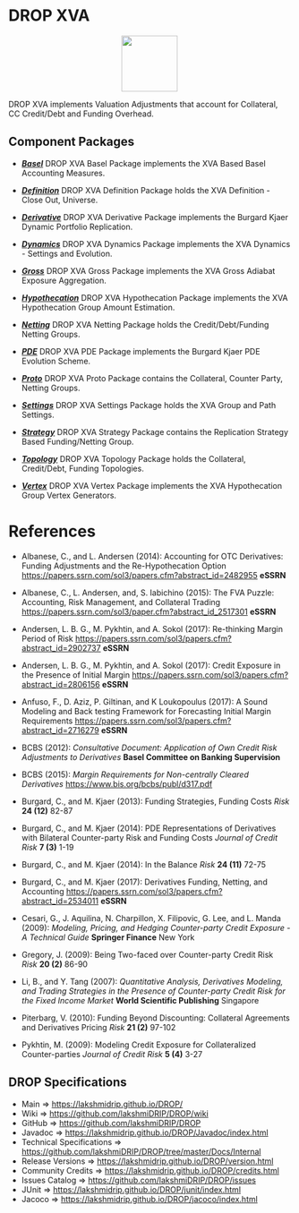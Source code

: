 # DROP XVA

<p align="center"><img src="https://github.com/lakshmiDRIP/DROP/blob/master/DRIP_Logo.gif?raw=true" width="100"></p>

DROP XVA implements Valuation Adjustments that account for Collateral, CC Credit/Debt and Funding Overhead.


## Component Packages

 * [***Basel***](https://github.com/lakshmiDRIP/DROP/tree/master/src/main/java/org/drip/xva/basel)
 DROP XVA Basel Package implements the XVA Based Basel Accounting Measures.

 * [***Definition***](https://github.com/lakshmiDRIP/DROP/tree/master/src/main/java/org/drip/xva/definition)
 DROP XVA Definition Package holds the XVA Definition - Close Out, Universe.

 * [***Derivative***](https://github.com/lakshmiDRIP/DROP/tree/master/src/main/java/org/drip/xva/derivative)
 DROP XVA Derivative Package implements the Burgard Kjaer Dynamic Portfolio Replication.

 * [***Dynamics***](https://github.com/lakshmiDRIP/DROP/tree/master/src/main/java/org/drip/xva/dynamics)
 DROP XVA Dynamics Package implements the XVA Dynamics - Settings and Evolution.

 * [***Gross***](https://github.com/lakshmiDRIP/DROP/tree/master/src/main/java/org/drip/xva/gross)
 DROP XVA Gross Package implements the XVA Gross Adiabat Exposure Aggregation.

 * [***Hypothecation***](https://github.com/lakshmiDRIP/DROP/tree/master/src/main/java/org/drip/xva/hypothecation)
 DROP XVA Hypothecation Package implements the XVA Hypothecation Group Amount Estimation.

 * [***Netting***](https://github.com/lakshmiDRIP/DROP/tree/master/src/main/java/org/drip/xva/netting)
 DROP XVA Netting Package holds the Credit/Debt/Funding Netting Groups.

 * [***PDE***](https://github.com/lakshmiDRIP/DROP/tree/master/src/main/java/org/drip/xva/pde)
 DROP XVA PDE Package implements the Burgard Kjaer PDE Evolution Scheme.

 * [***Proto***](https://github.com/lakshmiDRIP/DROP/tree/master/src/main/java/org/drip/xva/proto)
 DROP XVA Proto Package contains the Collateral, Counter Party, Netting Groups.

 * [***Settings***](https://github.com/lakshmiDRIP/DROP/tree/master/src/main/java/org/drip/xva/settings)
 DROP XVA Settings Package holds the XVA Group and Path Settings.

 * [***Strategy***](https://github.com/lakshmiDRIP/DROP/tree/master/src/main/java/org/drip/xva/strategy)
 DROP XVA Strategy Package contains the Replication Strategy Based Funding/Netting Group.

 * [***Topology***](https://github.com/lakshmiDRIP/DROP/tree/master/src/main/java/org/drip/xva/topology)
 DROP XVA Topology Package holds the Collateral, Credit/Debt, Funding Topologies.

 * [***Vertex***](https://github.com/lakshmiDRIP/DROP/tree/master/src/main/java/org/drip/xva/vertex)
 DROP XVA Vertex Package implements the XVA Hypothecation Group Vertex Generators.


# References

 * Albanese, C., and L. Andersen (2014): Accounting for OTC Derivatives: Funding Adjustments and the
 	Re-Hypothecation Option https://papers.ssrn.com/sol3/papers.cfm?abstract_id=2482955 <b>eSSRN</b>

 * Albanese, C., L. Andersen, and, S. Iabichino (2015): The FVA Puzzle: Accounting, Risk Management, and
 	Collateral Trading https://papers.ssrn.com/sol3/paper.cfm?abstract_id_2517301 <b>eSSRN</b>

 * Andersen, L. B. G., M. Pykhtin, and A. Sokol (2017): Re-thinking Margin Period of Risk
 	https://papers.ssrn.com/sol3/papers.cfm?abstract_id=2902737 <b>eSSRN</b>

 * Andersen, L. B. G., M. Pykhtin, and A. Sokol (2017): Credit Exposure in the Presence of Initial Margin
 	https://papers.ssrn.com/sol3/papers.cfm?abstract_id=2806156 <b>eSSRN</b>

 * Anfuso, F., D. Aziz, P. Giltinan, and K Loukopoulus (2017): A Sound Modeling and Back testing Framework
 	for Forecasting Initial Margin Requirements https://papers.ssrn.com/sol3/papers.cfm?abstract_id=2716279
 	<b>eSSRN</b>

 * BCBS (2012): <i>Consultative Document: Application of Own Credit Risk Adjustments to Derivatives</i>
 	<b>Basel Committee on Banking Supervision</b>

 * BCBS (2015): <i>Margin Requirements for Non-centrally Cleared Derivatives</i>
 	https://www.bis.org/bcbs/publ/d317.pdf

 * Burgard, C., and M. Kjaer (2013): Funding Strategies, Funding Costs <i>Risk</i> <b>24 (12)</b> 82-87

 * Burgard, C., and M. Kjaer (2014): PDE Representations of Derivatives with Bilateral Counter-party Risk and
 	Funding Costs <i>Journal of Credit Risk</i> <b>7 (3)</b> 1-19

 * Burgard, C., and M. Kjaer (2014): In the Balance <i>Risk</i> <b>24 (11)</b> 72-75

 * Burgard, C., and M. Kjaer (2017): Derivatives Funding, Netting, and Accounting
 	https://papers.ssrn.com/sol3/papers.cfm?abstract_id=2534011 <b>eSSRN</b>

 * Cesari, G., J. Aquilina, N. Charpillon, X. Filipovic, G. Lee, and L. Manda (2009): <i>Modeling, Pricing,
 	and Hedging Counter-party Credit Exposure - A Technical Guide</i> <b>Springer Finance</b> New York

 * Gregory, J. (2009): Being Two-faced over Counter-party Credit Risk <i>Risk</i> <b>20 (2)</b> 86-90

 * Li, B., and Y. Tang (2007): <i>Quantitative Analysis, Derivatives Modeling, and Trading Strategies in the
 	Presence of Counter-party Credit Risk for the Fixed Income Market</i> <b>World Scientific Publishing</b>
 	Singapore

 * Piterbarg, V. (2010): Funding Beyond Discounting: Collateral Agreements and Derivatives Pricing
 	<i>Risk</i> <b>21 (2)</b> 97-102

 * Pykhtin, M. (2009): Modeling Credit Exposure for Collateralized Counter-parties <i>Journal of Credit
 	Risk</i> <b>5 (4)</b> 3-27


## DROP Specifications

 * Main                     => https://lakshmidrip.github.io/DROP/
 * Wiki                     => https://github.com/lakshmiDRIP/DROP/wiki
 * GitHub                   => https://github.com/lakshmiDRIP/DROP
 * Javadoc                  => https://lakshmidrip.github.io/DROP/Javadoc/index.html
 * Technical Specifications => https://github.com/lakshmiDRIP/DROP/tree/master/Docs/Internal
 * Release Versions         => https://lakshmidrip.github.io/DROP/version.html
 * Community Credits        => https://lakshmidrip.github.io/DROP/credits.html
 * Issues Catalog           => https://github.com/lakshmiDRIP/DROP/issues
 * JUnit                    => https://lakshmidrip.github.io/DROP/junit/index.html
 * Jacoco                   => https://lakshmidrip.github.io/DROP/jacoco/index.html
